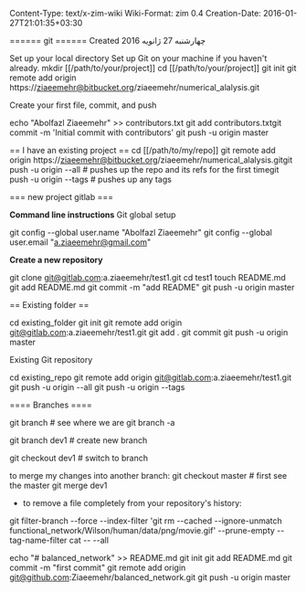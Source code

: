 Content-Type: text/x-zim-wiki
Wiki-Format: zim 0.4
Creation-Date: 2016-01-27T21:01:35+03:30

====== git ======
Created چهارشنبه 27 ژانویه 2016

Set up your local directory
Set up Git on your machine if you haven't already.
mkdir [[/path/to/your/project]]
cd [[/path/to/your/project]]
git init
git remote add origin https://ziaeemehr@bitbucket.org/ziaeemehr/numerical_alalysis.git

Create your first file, commit, and push

echo "Abolfazl Ziaeemehr" >> contributors.txt
git add contributors.txtgit 
commit -m 'Initial commit with contributors'
git push -u origin master


== I have an existing project ==
cd [[/path/to/my/repo]]
git remote add origin https://ziaeemehr@bitbucket.org/ziaeemehr/numerical_alalysis.gitgit 
push -u origin --all        # pushes up the repo and its refs for the first timegit 
push -u origin --tags     # pushes up any tags




=== new project gitlab ===

**Command line instructions**
Git global setup

git config --global user.name "Abolfazl Ziaeemehr"
git config --global user.email "a.ziaeemehr@gmail.com"

**Create a new repository**

git clone git@gitlab.com:a.ziaeemehr/test1.git
cd test1
touch README.md
git add README.md
git commit -m "add README"
git push -u origin master

== Existing folder ==

cd existing_folder
git init
git remote add origin git@gitlab.com:a.ziaeemehr/test1.git
git add .
git commit
git push -u origin master

Existing Git repository

cd existing_repo
git remote add origin git@gitlab.com:a.ziaeemehr/test1.git
git push -u origin --all
git push -u origin --tags



==== Branches ====

git branch 			# see where we are
git branch -a

git branch dev1 		# create new branch

git checkout  dev1		# switch to branch

to merge my changes into another branch:
git checkout master 	# first see the master
git merge dev1


-  to remove a file completely from your repository's history:

git filter-branch --force --index-filter 'git rm --cached --ignore-unmatch functional_network/Wilson/human/data/png/movie.gif' --prune-empty --tag-name-filter cat -- --all






<!-- github balanced_network -->

echo "# balanced_network" >> README.md
git init
git add README.md
git commit -m "first commit"
git remote add origin git@github.com:Ziaeemehr/balanced_network.git
git push -u origin master
